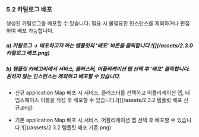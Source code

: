 ### 5.2 카탈로그 배포

생성된 카탈로그를 배포할 수 있습니다. 필요 시 불필요한 인스턴스를 제외하거나 편집하여 배포 가능합니다.

##### a\) 카탈로그 →  배포하고자 하는 템플릿의 '배포' 버튼을 클릭합니다.![](/assets/2.3.0 카탈로그 배포.png)

##### b\) 템플릿 카테고리에서 서비스, 클러스터, 어플리케이션 맵 선택 후 '배포' 클릭합니다. 원하지 않는 인스턴스는 제외하고 배포할 수 있습니다.

* 신규 application Map 배포 시 서비스, 클러스터를 선택하고 어플리케이션 맵, 네임스페이스 이름을 작성 후 배포할 수 있습니다.![](/assets/2.3.2 템플릿 배포 신규.png)

* 기존 application Map 배포 시 서비스, 어플리케이션 맵 선택 후 배포할 수 있습니다.![](/assets/2.3.2 템플릿 배포 기존.png)



